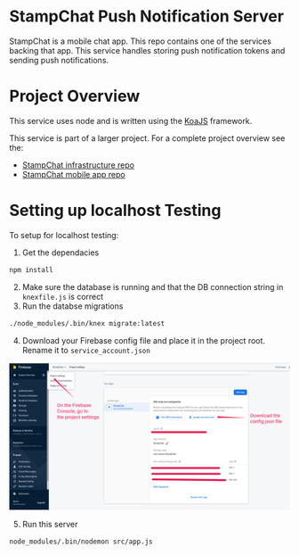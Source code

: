 # StampChat Push Notification Server
StampChat is a mobile chat app. This repo contains one of the services backing that app. This service handles storing push notification tokens and sending push notifications.

# Project Overview

This service uses node and is written using the [KoaJS](https://koajs.com/) framework.

This service is part of a larger project. For a complete project overview see the:
* [StampChat infrastructure repo](https://github.com/OsamaElHariri/StampChat_Kubernetes)
* [StampChat mobile app repo](https://github.com/OsamaElHariri/StampChat_App)

# Setting up localhost Testing

To setup for localhost testing:

1. Get the dependacies
```sh
npm install
```

2. Make sure the database is running and that the DB connection string in `knexfile.js` is correct
3. Run the databse migrations
```sh
./node_modules/.bin/knex migrate:latest
```
4. Download your Firebase config file and place it in the project root. Rename it to `service_account.json`
<p align="center">
  <img src="docs_media/firebase_project_config_file.jpeg" alt="stampchat" />
</p>

5. Run this server
```sh
node_modules/.bin/nodemon src/app.js
```

